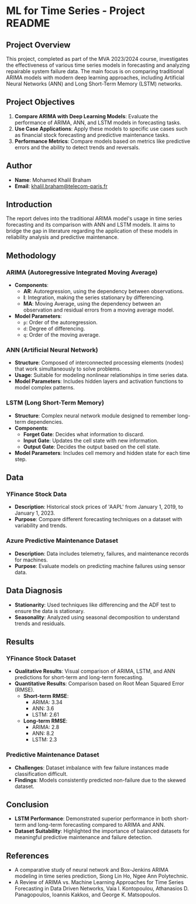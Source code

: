 # ML for Time Series - Project README

## Project Overview

This project, completed as part of the MVA 2023/2024 course, investigates the effectiveness of various time series models in forecasting and analyzing repairable system failure data. The main focus is on comparing traditional ARIMA models with modern deep learning approaches, including Artificial Neural Networks (ANN) and Long Short-Term Memory (LSTM) networks.

## Project Objectives

1. **Compare ARIMA with Deep Learning Models**: Evaluate the performance of ARIMA, ANN, and LSTM models in forecasting tasks.
2. **Use Case Applications**: Apply these models to specific use cases such as financial stock forecasting and predictive maintenance tasks.
3. **Performance Metrics**: Compare models based on metrics like predictive errors and the ability to detect trends and reversals.

## Author

- **Name**: Mohamed Khalil Braham
- **Email**: [khalil.braham@telecom-paris.fr](mailto:khalil.braham@telecom-paris.fr)

## Introduction

The report delves into the traditional ARIMA model's usage in time series forecasting and its comparison with ANN and LSTM models. It aims to bridge the gap in literature regarding the application of these models in reliability analysis and predictive maintenance.

## Methodology

### ARIMA (Autoregressive Integrated Moving Average)

- **Components**:
  - **AR**: Autoregression, using the dependency between observations.
  - **I**: Integration, making the series stationary by differencing.
  - **MA**: Moving Average, using the dependency between an observation and residual errors from a moving average model.
- **Model Parameters**:
  - `p`: Order of the autoregression.
  - `d`: Degree of differencing.
  - `q`: Order of the moving average.

### ANN (Artificial Neural Network)

- **Structure**: Composed of interconnected processing elements (nodes) that work simultaneously to solve problems.
- **Usage**: Suitable for modeling nonlinear relationships in time series data.
- **Model Parameters**: Includes hidden layers and activation functions to model complex patterns.

### LSTM (Long Short-Term Memory)

- **Structure**: Complex neural network module designed to remember long-term dependencies.
- **Components**:
  - **Forget Gate**: Decides what information to discard.
  - **Input Gate**: Updates the cell state with new information.
  - **Output Gate**: Decides the output based on the cell state.
- **Model Parameters**: Includes cell memory and hidden state for each time step.

## Data

### YFinance Stock Data

- **Description**: Historical stock prices of 'AAPL' from January 1, 2019, to January 1, 2023.
- **Purpose**: Compare different forecasting techniques on a dataset with variability and trends.

### Azure Predictive Maintenance Dataset

- **Description**: Data includes telemetry, failures, and maintenance records for machines.
- **Purpose**: Evaluate models on predicting machine failures using sensor data.

## Data Diagnosis

- **Stationarity**: Used techniques like differencing and the ADF test to ensure the data is stationary.
- **Seasonality**: Analyzed using seasonal decomposition to understand trends and residuals.

## Results

### YFinance Stock Dataset

- **Qualitative Results**: Visual comparison of ARIMA, LSTM, and ANN predictions for short-term and long-term forecasting.
- **Quantitative Results**: Comparison based on Root Mean Squared Error (RMSE).
  - **Short-term RMSE**: 
    - ARIMA: 3.34
    - ANN: 3.6
    - LSTM: 2.61
  - **Long-term RMSE**: 
    - ARIMA: 2.8
    - ANN: 8.2
    - LSTM: 2.3

### Predictive Maintenance Dataset

- **Challenges**: Dataset imbalance with few failure instances made classification difficult.
- **Findings**: Models consistently predicted non-failure due to the skewed dataset.

## Conclusion

- **LSTM Performance**: Demonstrated superior performance in both short-term and long-term forecasting compared to ARIMA and ANN.
- **Dataset Suitability**: Highlighted the importance of balanced datasets for meaningful predictive maintenance and failure detection.

## References

- A comparative study of neural network and Box-Jenkins ARIMA modeling in time series prediction, Siong Lin Ho, Ngee Ann Polytechnic.
- A Review of ARIMA vs. Machine Learning Approaches for Time Series Forecasting in Data Driven Networks, Vaia I. Kontopoulou, Athanasios D. Panagopoulos, Ioannis Kakkos, and George K. Matsopoulos.
